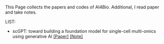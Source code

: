 This Page collects the papers and codes of AI4Bio. Additional, I read paper and take notes.

LIST:


* scGPT: toward building a foundation model 
for single-cell multi-omics using generative AI [\[Paper\]](https://www.nature.com/articles/s41592-024-02201-0) [\[Note\]](./bio/scGPT.md) 
